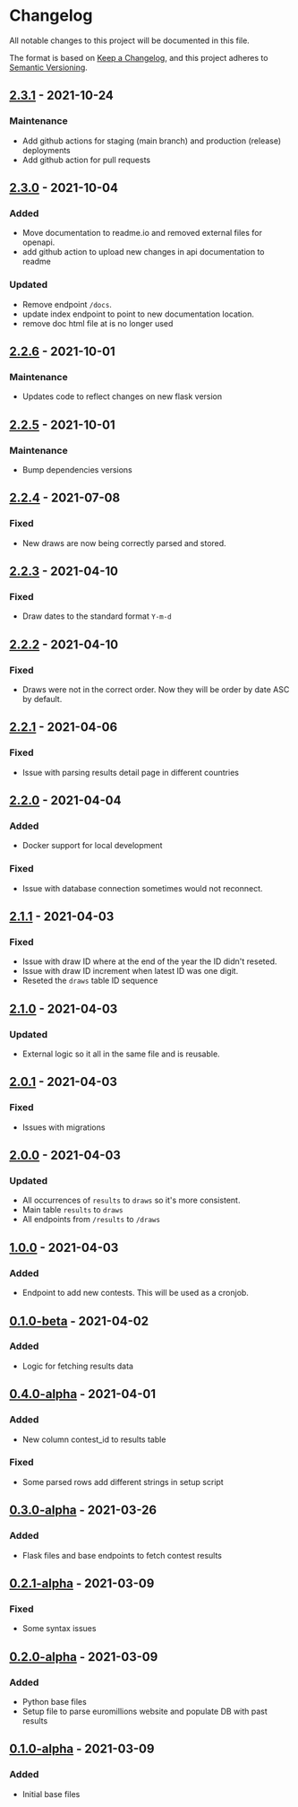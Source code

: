 # Changelog
All notable changes to this project will be documented in this file.

The format is based on [Keep a Changelog](https://keepachangelog.com/en/1.0.0/),
and this project adheres to [Semantic Versioning](https://semver.org/spec/v2.0.0.html).

## [2.3.1] - 2021-10-24

### Maintenance
- Add github actions for staging (main branch) and production (release) deployments
- Add github action for pull requests

## [2.3.0] - 2021-10-04

### Added
- Move documentation to readme.io and removed external files for openapi.
- add github action to upload new changes in api documentation to readme
### Updated
- Remove endpoint `/docs`.
- update index endpoint to point to new documentation location.
- remove doc html file at is no longer used

## [2.2.6] - 2021-10-01
### Maintenance
- Updates code to reflect changes on new flask version

## [2.2.5] - 2021-10-01
### Maintenance
- Bump dependencies versions

## [2.2.4] - 2021-07-08
### Fixed
- New draws are now being correctly parsed and stored.

## [2.2.3] - 2021-04-10
### Fixed
- Draw dates to the standard format `Y-m-d`

## [2.2.2] - 2021-04-10
### Fixed
- Draws were not in the correct order. Now they will be order by date ASC by default.

## [2.2.1] - 2021-04-06
### Fixed
- Issue with parsing results detail page in different countries

## [2.2.0] - 2021-04-04
### Added
- Docker support for local development

### Fixed
- Issue with database connection sometimes would not reconnect.

## [2.1.1] - 2021-04-03
### Fixed
- Issue with draw ID where at the end of the year the ID didn't reseted.
- Issue with draw ID increment when latest ID was one digit.
- Reseted the `draws` table ID sequence

## [2.1.0] - 2021-04-03
### Updated
- External logic so it all in the same file and is reusable.

## [2.0.1] - 2021-04-03
### Fixed
- Issues with migrations

## [2.0.0] - 2021-04-03
### Updated
- All occurrences of `results` to `draws` so it's more consistent.
- Main table `results` to `draws`
- All endpoints from `/results` to `/draws`

## [1.0.0] - 2021-04-03
### Added
- Endpoint to add new contests. This will be used as a cronjob.

## [0.1.0-beta] - 2021-04-02
### Added
- Logic for fetching results data

## [0.4.0-alpha] - 2021-04-01
### Added
- New column contest_id to results table

### Fixed
- Some parsed rows add different strings in setup script

## [0.3.0-alpha] - 2021-03-26
### Added
- Flask files and base endpoints to fetch contest results

## [0.2.1-alpha] - 2021-03-09
### Fixed
- Some syntax issues

## [0.2.0-alpha] - 2021-03-09
### Added
- Python base files
- Setup file to parse euromillions website and populate DB with past results

## [0.1.0-alpha] - 2021-03-09
### Added
- Initial base files

[2.3.1]: https://github.com/WeNeedThePoh/euromillions-api/compare/2.3.0...2.3.1
[2.3.0]: https://github.com/WeNeedThePoh/euromillions-api/compare/2.2.6...2.3.0
[2.2.6]: https://github.com/WeNeedThePoh/euromillions-api/compare/2.2.5...2.2.6
[2.2.5]: https://github.com/WeNeedThePoh/euromillions-api/compare/2.2.4...2.2.5
[2.2.4]: https://github.com/WeNeedThePoh/euromillions-api/compare/2.2.3...2.2.4
[2.2.3]: https://github.com/WeNeedThePoh/euromillions-api/compare/2.2.2...2.2.3
[2.2.2]: https://github.com/WeNeedThePoh/euromillions-api/compare/2.2.1...2.2.2
[2.2.1]: https://github.com/WeNeedThePoh/euromillions-api/compare/2.2.0...2.2.1
[2.2.0]: https://github.com/WeNeedThePoh/euromillions-api/compare/2.1.1...2.2.0
[2.1.1]: https://github.com/WeNeedThePoh/euromillions-api/compare/2.1.0...2.1.1
[2.1.0]: https://github.com/WeNeedThePoh/euromillions-api/compare/2.0.1...2.1.0
[2.0.1]: https://github.com/WeNeedThePoh/euromillions-api/compare/2.0.0...2.0.1
[2.0.0]: https://github.com/WeNeedThePoh/euromillions-api/compare/1.0.0...2.0.0
[1.0.0]: https://github.com/WeNeedThePoh/euromillions-api/compare/0.1.0-beta...1.0.0
[0.1.0-beta]: https://github.com/WeNeedThePoh/euromillions-api/compare/0.4.0-alpha...0.1.0-beta
[0.4.0-alpha]: https://github.com/WeNeedThePoh/euromillions-api/compare/0.3.0-alpha...0.4.0-alpha
[0.3.0-alpha]: https://github.com/WeNeedThePoh/euromillions-api/compare/0.2.1-alpha...0.3.0-alpha
[0.2.1-alpha]: https://github.com/WeNeedThePoh/euromillions-api/releases/tag/0.2.1-alpha
[0.2.0-alpha]: https://github.com/WeNeedThePoh/euromillions-api/commit/db92de7b13f7d28e9023bc52a200c3eadeede1b8
[0.1.0-alpha]: https://github.com/WeNeedThePoh/euromillions-api/commit/a91e5826f0ac1fb9d498d6be15eb5794899c73af
